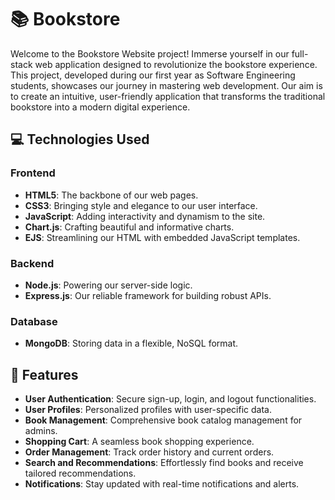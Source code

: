 # 📚 Bookstore

Welcome to the Bookstore Website project! Immerse yourself in our full-stack web application designed to revolutionize the bookstore experience. This project, developed during our first year as Software Engineering students, showcases our journey in mastering web development. Our aim is to create an intuitive, user-friendly application that transforms the traditional bookstore into a modern digital experience.

## 💻 Technologies Used

### Frontend

- **HTML5**: The backbone of our web pages.
- **CSS3**: Bringing style and elegance to our user interface.
- **JavaScript**: Adding interactivity and dynamism to the site.
- **Chart.js**: Crafting beautiful and informative charts.
- **EJS**: Streamlining our HTML with embedded JavaScript templates.

### Backend

- **Node.js**: Powering our server-side logic.
- **Express.js**: Our reliable framework for building robust APIs.

### Database

- **MongoDB**: Storing data in a flexible, NoSQL format.

## 🚀 Features

- **User Authentication**: Secure sign-up, login, and logout functionalities.
- **User Profiles**: Personalized profiles with user-specific data.
- **Book Management**: Comprehensive book catalog management for admins.
- **Shopping Cart**: A seamless book shopping experience.
- **Order Management**: Track order history and current orders.
- **Search and Recommendations**: Effortlessly find books and receive tailored recommendations.
- **Notifications**: Stay updated with real-time notifications and alerts.
